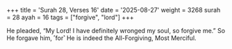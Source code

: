 +++
title = 'Surah 28, Verses 16'
date = '2025-08-27'
weight = 3268
surah = 28
ayah = 16
tags = ["forgive", "lord"]
+++

He pleaded, “My Lord! I have definitely wronged my soul, so forgive me.” So He forgave him, ˹for˺ He is indeed the All-Forgiving, Most Merciful.
